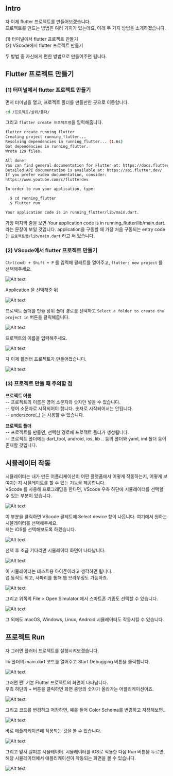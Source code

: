 

## Intro  

자 이제 flutter 프로젝트를 만들어보겠습니다.  
프로젝트를 만드는 방법은 여러 가지가 있는데요, 아래 두 가지 방법을 소개하겠습니다.  

(1) 터미널에서 flutter 프로젝트 만들기  
(2) VScode에서 flutter 프로젝트 만들기  

두 방법 중 자신에게 편한 방법으로 만들어주면 됩니다.  


## Flutter 프로젝트 만들기  

### (1) 터미널에서 flutter 프로젝트 만들기  

먼저 터미널을 열고, 프로젝트 폴더를 만들만한 곳으로 이동합니다.  

```bash
cd /프로젝트/상위/폴더/
```

그리고 `flutter create 프로젝트명`을 입력해줍니다.  

```bash
flutter create running_flutter
Creating project running_flutter...
Resolving dependencies in running_flutter... (1.6s)
Got dependencies in running_flutter.
Wrote 129 files.

All done!
You can find general documentation for Flutter at: https://docs.flutter.dev/
Detailed API documentation is available at: https://api.flutter.dev/
If you prefer video documentation, consider:
https://www.youtube.com/c/flutterdev

In order to run your application, type:

  $ cd running_flutter
  $ flutter run

Your application code is in running_flutter/lib/main.dart.
```

가장 마지막 줄을 보면 Your application code is in running_flutter/lib/main.dart. 라는 문장이 보일 것입니다. application을 구동할 때 가장 처음 구동되는 entry code는 `프로젝트명/lib/main.dart` 라고 써 있습니다.  


### (2) VScode에서 flutter 프로젝트 만들기  

`Ctrl(cmd) + Shift + P` 를 입력해 팔레트를 열어주고, `flutter: new project` 를 선택해주세요.  

![Alt text](image.png)

Application 을 선택해준 뒤

![Alt text](image-1.png)

프로젝트 폴더를 만들 상위 폴더 경로를 선택하고 `Select a folder to create the project in` 버튼을 클릭해줍니다.  

![Alt text](image-2.png)

프로젝트의 이름을 입력해주세요.  

![Alt text](image-3.png)

자 이제 플러터 프로젝트가 만들어졌습니다.  

![Alt text](image-4.png)


### (3) 프로젝트 만들 때 주의할 점  

**프로젝트 이름**  
-- 프로젝트의 이름은 영어 소문자와 숫자만 넣을 수 있습니다.  
-- 영어 소문자로 시작되어야 합니다. 숫자로 시작되어서는 안됩니다.  
-- underscore(_) 는 사용할 수 있습니다.  

**프로젝트 폴더**  
-- 프로젝트를 만들면, 선택한 경로에 프로젝트 폴더가 생성됩니다.  
-- 프로젝트 폴더에는 dart_tool, android, ios, lib .. 등의 폴더와 yaml, iml 폴더 등이 존재할 것입니다.  


## 시뮬레이터 작동  

시뮬레이터는 내가 만든 어플리케이션이 어떤 플랫폼에서 어떻게 작동하는지, 어떻게 보여지는지 시뮬레이트를 할 수 있는 기능을 제공합니다.  
VScode 를 사용해 프로그래밍을 한다면, VScode 우측 하단에 시뮬레이터를 선택할 수 있는 부분이 있습니다.  

![Alt text](image-5.png)  

이 부분을 클릭하면 VScode 팔레트에 Select device 창이 나옵니다. 여기에서 원하는 시뮬레이터를 선택해주세요.  
저는 iOS를 선택해보도록 하겠습니다.  

![Alt text](image-6.png)  

선택 후 조금 기다리면 시뮬레이터 화면이 나타납니다.  

![Alt text](image-7.png)

이 시뮬레이터는 테스트용 아이폰이라고 생각하면 됩니다.  
앱 동작도 되고, 사파리를 통해 웹 브라우징도 가능하죠.  

![Alt text](image-8.png)  


그리고 위쪽의 File > Open Simulator 에서 스마트폰 기종도 선택할 수 있습니다.  

![Alt text](image-9.png)

그 외에도 macOS, Windows, Linux, Android 시뮬레이터도 작동시킬 수 있습니다.  


## 프로젝트 Run  

자 그러면 플러터 프로젝트를 실행시켜보겠습니다.  

lib 폴더의 main.dart 코드를 열어주고 Start Debugging 버튼을 클릭합니다.  

![Alt text](image-10.png)  

그러면 짠! 기본 Flutter 프로젝트의 화면이 나타납니다.  
우측 하단의 + 버튼을 클릭하면 화면 중앙의 숫자가 올라가는 어플리케이션이죠.  

![Alt text](image-11.png)  

그리고 코드를 변경하고 저장하면, 예를 들어 Color Schema를 변경하고 저장해보면..  

![Alt text](image-12.png)  

바로 애플리케이션에 적용되는 것을 볼 수 있습니다.  

![Alt text](image-13.png)  

그리고 앞서 살펴본 시뮬레이터. 시뮬레이터를 iOS로 적용한 다음 Run 버튼을 누르면, 해당 시뮬레이터에서 애플리케이션이 작동되는 화면을 볼 수 있습니다.  

![Alt text](image-14.png)